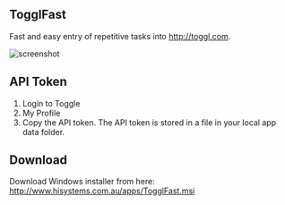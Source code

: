 TogglFast
---------

Fast and easy entry of repetitive tasks into http://toggl.com.

![screenshot](https://cloud.githubusercontent.com/assets/1448459/12741897/7e87b356-c9d0-11e5-885b-8d0e0b2804d9.png)

API Token
---------

1. Login to Toggle
2. My Profile
3. Copy the API token. The API token is stored in a file in your local app data folder.

Download
--------
Download Windows installer from here: http://www.hisystems.com.au/apps/TogglFast.msi

